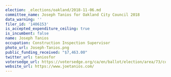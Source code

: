 ```yaml
---
election: _elections/oakland/2018-11-06.md
committee_name: Joseph Tanios for Oakland City Council 2018
data_warning: ''
filer_id: '1406153'
is_accepted_expenditure_ceiling: true
is_incumbent: false
name: Joseph Tanios
occupation: Construction Inspection Supervisor
photo_url: Joseph-Tanios.png
public_funding_received: "$7,463.00"
twitter_url: taniosfor
votersedge_url: https://votersedge.org/ca/en/ballot/election/area/73/contests/contest/17340/candidate/139761?&county=alameda%20county&election_authority_id=1
website_url: https://www.joetanios.com/
---
```

